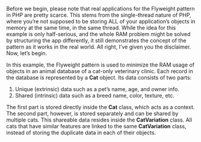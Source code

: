 Before we begin, please note that real applications for the Flyweight pattern in PHP are pretty scarce. This stems from the single-thread nature of PHP, where you’re not supposed to be storing ALL of your application’s objects in memory at the same time, in the same thread. While the idea for this example is only half-serious, and the whole RAM problem might be solved by structuring the app differently, it still demonstrates the concept of the pattern as it works in the real world. All right, I’ve given you the disclaimer. Now, let’s begin.

In this example, the Flyweight pattern is used to minimize the RAM usage of objects in an animal database of a cat-only veterinary clinic. Each record in the database is represented by a **Cat** object. Its data consists of two parts:

1. Unique (extrinsic) data such as a pet’s name, age, and owner info.
2. Shared (intrinsic) data such as a breed name, color, texture, etc.

The first part is stored directly inside the **Cat** class, which acts as a context. The second part, however, is stored separately and can be shared by multiple cats. This shareable data resides inside the **CatVariation** class. All cats that have similar features are linked to the same **CatVariation** class, instead of storing the duplicate data in each of their objects.
